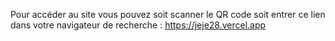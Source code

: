 Pour accéder au site vous pouvez soit scanner le QR code soit entrer ce lien dans votre navigateur de recherche : https://jeje28.vercel.app
